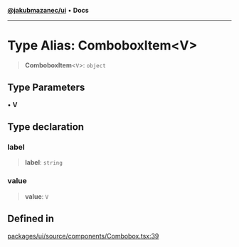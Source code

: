[**@jakubmazanec/ui**](../README.md) • **Docs**

---

# Type Alias: ComboboxItem\<V\>

> **ComboboxItem**\<`V`\>: `object`

## Type Parameters

• **V**

## Type declaration

### label

> **label**: `string`

### value

> **value**: `V`

## Defined in

[packages/ui/source/components/Combobox.tsx:39](https://github.com/jakubmazanec/tools/blob/d628f137f5fc7b1bea261e1e59d468d8339ed884/packages/ui/source/components/Combobox.tsx#L39)
